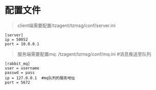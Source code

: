 # 配置文件
>client端需要配置/tzagent/tzmsg/conf/server.ini  
```
[server]  
ip = 50052  
port = 10.0.0.1
```

>服务端需要配置mq: /tzagent/tzmsg/conf/mq.ini    #消息推送至队列
```
[rabbit_mq]  
user = username
passwd = pass
ip = 127.0.0.1  #mq队列的服务地址
port = 5672  
```